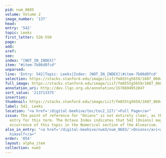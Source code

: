 ```yaml
---
pid: num_0685
volume: Volume 2
image_number: '137'
head:
entry: '542'
topic: Leeks
first_letter: 526-550
page:
add:
xref:
see:
index: "[NOT_IN_INDEX]"
item: "#item-7b86d8fcd"
unparsed:
line: 'Entry: 542|Topic: Leeks|Index: [NOT_IN_INDEX]|#item-7b86d8fcd'
selection: https://stacks.stanford.edu/image/iiif/fm855tg5659/1607_0604/441,3375,2736,364/full/0/default.jpg
full_image: https://stacks.stanford.edu/image/iiif/fm855tg5659/1607_0604/full/full/0/default.jpg
annotation_uri: http://dev.llgc.org.uk/annotation/1576694951047
sort_value: '213713375'
insertion:
thumbnail: https://stacks.stanford.edu/image/iiif/fm855tg5659/1607_0604/441,3375,600,180/250,/0/default.jpg
label: 542. Leeks
location: "<a href='/digital-beehive/toc/toc2_127/'>Full Page</a>"
issue: The point of reference for "Onions" is not entirely clear, as there is no alphabetical
  entry for this term. The Octavo Index indicates that 542 [Onions] may be the earliest
  occurrence of this topic in the Numerical section of the Alvearium.
also_in_entry: "<a href='/digital-beehive/num3/num_0683/'>Onions</a>|<a href='/digital-beehive/num3/num_0684/'>Accuse
  himself</a>"
order: '054'
layout: alpha_item
collection: num3
---
```

